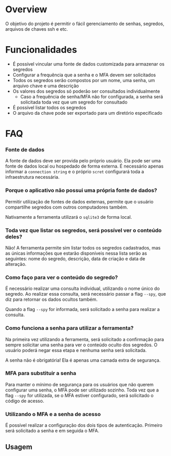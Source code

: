 # Overview
O objetivo do projeto é permitir o fácil gerenciamento de senhas, segredos, arquivos de chaves ssh e etc.
# Funcionalidades
- É possível vincular uma fonte de dados customizada para armazenar os segredos
- Configurar a frequência que a senha e o MFA devem ser solicitados
- Todos os segredos serão compostos por um nome, uma senha, um arquivo chave e uma descrição
- Os valores dos segredos só poderão ser consultados individualmente
	- Caso a frequência de senha/MFA não for configurada, a senha será solicitada toda vez que um segredo for consultado
- É possível listar todos os segredos
- O arquivo da chave pode ser exportado para um diretório especificado
# FAQ
### Fonte de dados
A fonte de dados deve ser provida pelo próprio usuário. Ela pode ser uma fonte de dados local ou hospedado de forma externa. É necessário apenas informar a `connection string` e o próprio `scret` configurará toda a infraestrutura necessária.
### Porque o aplicativo não possui uma própria fonte de dados?
Permitir utilização de fontes de dados externas, permite que o usuário compartilhe segredos com outros computadores também.  

Nativamente a ferramenta utilizará o `sqlite3` de forma local.
### Toda vez que listar os segredos, será possível ver o conteúdo deles?
Não! A ferramenta permite sim listar todos os segredos cadastrados, mas as únicas informações que estarão disponíveis nessa lista serão as seguintes: nome do segredo, descrição, data de criação e data de alteração.
### Como faço para ver o conteúdo do segredo?
É necessário realizar uma consulta individual, utilizando o nome único do segredo. Ao realizar essa consulta, será necessário passar a flag `--spy`, que diz para retornar os dados ocultos também.

Quando a flag `--spy` for informada, será solicitado a senha para realizar a consulta.
### Como funciona a senha para utilizar a ferramenta?
Na primeira vez utilizando a ferramenta, será solicitado a confirmação para sempre solicitar uma senha para ver o conteúdo oculto dos segredos. O usuário poderá negar essa etapa e nenhuma senha será solicitada.

A senha não é obrigatória! Ela é apenas uma camada extra de segurança.
### MFA para substituir a senha
Para manter o mínimo de segurança para os usuários que não querem configurar uma senha, o MFA pode ser utilizado sozinho. Toda vez que a flag `--spy` for utilizada, se o MFA estiver configurado, será solicitado o código de acesso.
### Utilizando o MFA e a senha de acesso
É possível realizar a configuração dos dois tipos de autenticação. Primeiro será solicitado a senha e em seguida o MFA.

## Usagem